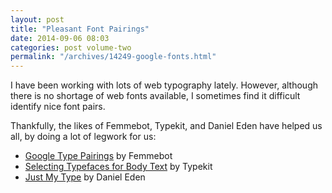 ```yaml
---
layout: post
title: "Pleasant Font Pairings"
date: 2014-09-06 08:03
categories: post volume-two
permalink: "/archives/14249-google-fonts.html"
---
```

I have been working with lots of web typography lately. However, although there is no shortage of web fonts available, I sometimes find it difficult identify nice font pairs.

Thankfully, the likes of Femmebot, Typekit, and Daniel Eden have helped us all, by doing a lot of legwork for us:

- [Google Type Pairings][google] by Femmebot
- [Selecting Typefaces for Body Text][typekit] by Typekit
- [Just My Type][just my type] by Daniel Eden


[google]:http://femmebot.github.io/google-type/
[typekit]:http://practice.typekit.com/lesson/selecting-typefaces-for-body-text/
[just my type]:http://justmytype.co
